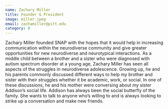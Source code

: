 ```yaml
---
name: Zachary Miller
title: Founder & President
image: miller.jpeg
email: zachamiller@pitt.edu
category: 0
---
```

Zachary Miller founded SNAP with the hopes that it would help in increasing communication within the neurodiverse community and give greater opportunities for new neurodiverse and neurotypical interactions. As a middle child between a brother and a sister who were diagnosed with autism spectrum disorder at a young age, Zachary Miller has seen all aspects of the struggles in neurodiverse adolescence. Growing up, he and his parents commonly discussed different ways to help my brother and sister with their struggles whether it be academic, work, or social. In one of these discussions, he and his mother were conversing about my sister Addison’s social life. Addison has always been the social butterfly of the family. She wants to talk to anyone who’s willing to and is always looking to strike up a conversation and make new friends.